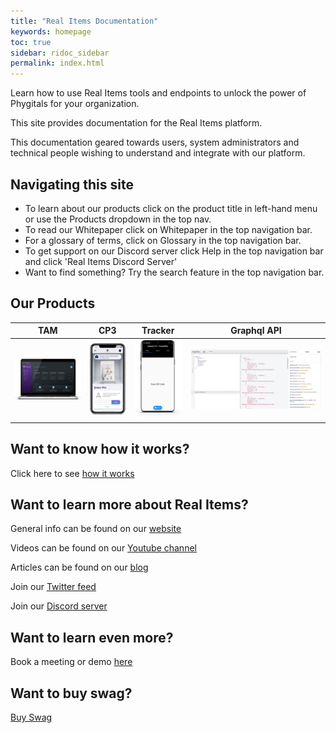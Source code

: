 ```yaml
---
title: "Real Items Documentation"
keywords: homepage
toc: true
sidebar: ridoc_sidebar
permalink: index.html
---
```



Learn how to use Real Items tools and endpoints to unlock the power of Phygitals for your organization.

This site provides documentation for the Real Items platform. 

This documentation geared towards users, system administrators and technical people wishing to understand and integrate with our platform.


## Navigating this site 

* To learn about our products click on the product title in left-hand menu or use the Products dropdown in the top nav.  
* To read our Whitepaper click on Whitepaper in the top navigation bar.
* For a glossary of terms, click on Glossary in the top navigation bar.
* To get support on our Discord server click Help in the top navigation bar and click 'Real Items Discord Server'
* Want to find something?  Try the search feature in the top navigation bar.

## Our Products

| TAM | CP3 | Tracker | Graphql API |
|-------|--------|---------|--------|
| [![Tokenized Asset Manager](images/thumb-tam.png)](tam_landing_page.html) | [![Consumer Protection 3.0](images/thumb-cp3.png)](cp3_landing_page.html) | [![Tracker](images/thumb-tracker.png)](tracker_landing_page.html) | [![Graphql API](images/thumb-api.png)](api_landing_page.html) |


## Want to know how it works?

Click here to see [how it works](https://realitems.shop/pages/how-does-real-items-technology-work)

## Want to learn more about Real Items?

General info can be found on our [website](https://realitems.io)

Videos can be found on our [Youtube channel](https://www.youtube.com/channel/UCG3ilvGR4S1Oi92-HIZSJxQ)

Articles can be found on our [blog](https://realitems.shop/blogs/news)

Join our [Twitter feed](https://twitter.com/itemsdapp)

Join our [Discord server](https://discord.com/channels/803323232039075881/814905373038477363)

## Want to learn even more? 

Book a meeting or demo [here](https://meetings.hubspot.com/david1387/introduction-call-for-business-development)

## Want to buy swag?

[Buy Swag](https://realitems.shop/collections/100-authentic-marketplace)